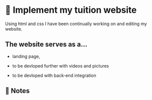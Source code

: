 # 📖 Implement my tuition website

Using html and css I have been continually working on and editing my website. 

## The website serves as a...

* landing page, 

* to be devloped further with videos and pictures

* to be devloped with back-end integration


## 📝 Notes


